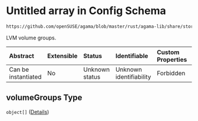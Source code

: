 # Untitled array in Config Schema

```txt
https://github.com/openSUSE/agama/blob/master/rust/agama-lib/share/storage.schema.json#/properties/volumeGroups
```

LVM volume groups.

| Abstract            | Extensible | Status         | Identifiable            | Custom Properties | Additional Properties | Access Restrictions | Defined In                                                          |
| :------------------ | :--------- | :------------- | :---------------------- | :---------------- | :-------------------- | :------------------ | :------------------------------------------------------------------ |
| Can be instantiated | No         | Unknown status | Unknown identifiability | Forbidden         | Allowed               | none                | [storage.schema.json\*](storage.schema.json "open original schema") |

## volumeGroups Type

`object[]` ([Details](storage-1-defs-volumegroup.md))
